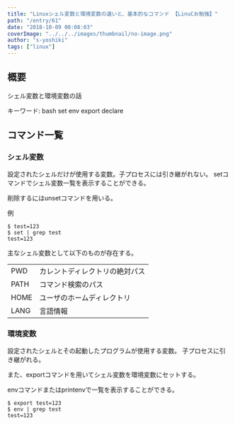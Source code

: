 ```yaml
---
title: "Linuxシェル変数と環境変数の違いと、基本的なコマンド 【LinuCお勉強】"
path: "/entry/61"
date: "2018-10-09 00:08:03"
coverImage: "../../../images/thumbnail/no-image.png"
author: "s-yoshiki"
tags: ["linux"]
---
```


## 概要

シェル変数と環境変数の話

キーワード:
bash set env export declare

## コマンド一覧

### シェル変数

設定されたシェルだけが使用する変数。子プロセスには引き継がれない。
setコマンドでシェル変数一覧を表示することができる。

削除するにはunsetコマンドを用いる。

例

```
$ test=123
$ set | grep test
test=123

```

主なシェル変数として以下のものが存在する。
<table>
<tbody>
<tr>
<td>PWD</td>
<td>カレントディレクトリの絶対パス</td>
</tr>
<tr>
<td>PATH</td>
<td>コマンド検索のパス</td>
</tr>
<tr>
<td>HOME</td>
<td>ユーザのホームディレクトリ</td>
</tr>
<tr>
<td>LANG</td>
<td>言語情報</td>
</tr>
</tbody>
</table>

### 環境変数

設定されたシェルとその起動したプログラムが使用する変数。
子プロセスに引き継がれる。

また、exportコマンドを用いてシェル変数を環境変数にセットする。

envコマンドまたはprintenvで一覧を表示することができる。

```
$ export test=123
$ env | grep test
test=123

```
